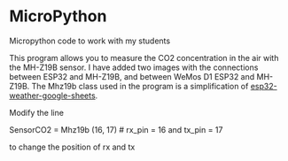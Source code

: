 # MicroPython
Micropython code to work with my students

This program allows you to measure the CO2 concentration in the air with the MH-Z19B sensor.
I have added two images with the connections between ESP32 and MH-Z19B, and between WeMos D1 ESP32 and MH-Z19B.
The Mhz19b class used in the program is a simplification of <a href="https://github.com/artem-smotrakov/esp32-weather-google-sheets">esp32-weather-google-sheets</a>.

Modify the line

SensorCO2 = Mhz19b (16, 17) # rx_pin = 16 and tx_pin = 17

to change the position of rx and tx 
